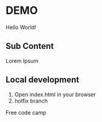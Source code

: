 # DEMO
Hello World!
## Sub Content 

Lorem Ipsum

## Local development


1. Open index.html in your browser
2. hotfix branch

Free code camp
